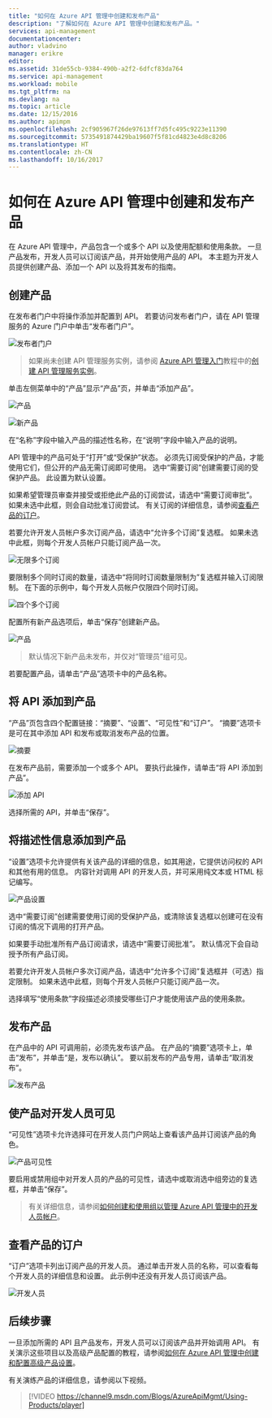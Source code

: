 ```yaml
---
title: "如何在 Azure API 管理中创建和发布产品"
description: "了解如何在 Azure API 管理中创建和发布产品。"
services: api-management
documentationcenter: 
author: vladvino
manager: erikre
editor: 
ms.assetid: 31de55cb-9384-490b-a2f2-6dfcf83da764
ms.service: api-management
ms.workload: mobile
ms.tgt_pltfrm: na
ms.devlang: na
ms.topic: article
ms.date: 12/15/2016
ms.author: apimpm
ms.openlocfilehash: 2cf905967f26de97613ff7d5fc495c9223e11390
ms.sourcegitcommit: 5735491874429ba19607f5f81cd4823e4d8c8206
ms.translationtype: HT
ms.contentlocale: zh-CN
ms.lasthandoff: 10/16/2017
---
```

# <a name="how-to-create-and-publish-a-product-in-azure-api-management"></a>如何在 Azure API 管理中创建和发布产品
在 Azure API 管理中，产品包含一个或多个 API 以及使用配额和使用条款。 一旦产品发布，开发人员可以订阅该产品，并开始使用产品的 API。 本主题为开发人员提供创建产品、添加一个 API 以及将其发布的指南。

## <a name="create-product"> </a>创建产品
在发布者门户中将操作添加并配置到 API。 若要访问发布者门户，请在 API 管理服务的 Azure 门户中单击“发布者门户”。

![发布者门户][api-management-management-console]

> 如果尚未创建 API 管理服务实例，请参阅 [Azure API 管理入门][Get started with Azure API Management]教程中的[创建 API 管理服务实例][Create an API Management service instance]。
> 
> 

单击左侧菜单中的“产品”显示“产品”页，并单击“添加产品”。

![产品][api-management-products]

![新产品][api-management-add-new-product]

在“名称”字段中输入产品的描述性名称，在“说明”字段中输入产品的说明。

API 管理中的产品可处于“打开”或“受保护”状态。 必须先订阅受保护的产品，才能使用它们，但公开的产品无需订阅即可使用。 选中“需要订阅”创建需要订阅的受保护产品。 此设置为默认设置。

如果希望管理员审查并接受或拒绝此产品的订阅尝试，请选中“需要订阅审批”。 如果未选中此框，则会自动批准订阅尝试。 有关订阅的详细信息，请参阅[查看产品的订户][View subscribers to a product]。

若要允许开发人员帐户多次订阅产品，请选中“允许多个订阅”复选框。 如果未选中此框，则每个开发人员帐户只能订阅产品一次。

![无限多个订阅][api-management-unlimited-multiple-subscriptions]

要限制多个同时订阅的数量，请选中“将同时订阅数量限制为”复选框并输入订阅限制。 在下面的示例中，每个开发人员帐户仅限四个同时订阅。

![四个多个订阅][api-management-four-multiple-subscriptions]

配置所有新产品选项后，单击“保存”创建新产品。

![产品][api-management-products-page]

> 默认情况下新产品未发布，并仅对“管理员”组可见。
> 
> 

若要配置产品，请单击“产品”选项卡中的产品名称。

## <a name="add-apis"> </a>将 API 添加到产品
“产品”页包含四个配置链接：“摘要”、“设置”、“可见性”和“订户”。 “摘要”选项卡是可在其中添加 API 和发布或取消发布产品的位置。

![摘要][api-management-new-product-summary]

在发布产品前，需要添加一个或多个 API。 要执行此操作，请单击“将 API 添加到产品”。

![添加 API][api-management-add-apis-to-product]

选择所需的 API，并单击“保存”。

## <a name="add-description"> </a>将描述性信息添加到产品
“设置”选项卡允许提供有关该产品的详细的信息，如其用途，它提供访问权的 API 和其他有用的信息。 内容针对调用 API 的开发人员，并可采用纯文本或 HTML 标记编写。

![产品设置][api-management-product-settings]

选中“需要订阅”创建需要使用订阅的受保护产品，或清除该复选框以创建可在没有订阅的情况下调用的打开产品。

如果要手动批准所有产品订阅请求，请选中“需要订阅批准”。 默认情况下会自动授予所有产品订阅。

若要允许开发人员帐户多次订阅产品，请选中“允许多个订阅”复选框并（可选）指定限制。 如果未选中此框，则每个开发人员帐户只能订阅产品一次。

选择填写“使用条款”字段描述必须接受哪些订户才能使用该产品的使用条款。

## <a name="publish-product"> </a>发布产品
在产品中的 API 可调用前，必须先发布该产品。 在产品的“摘要”选项卡上，单击“发布”，并单击“是，发布以确认”。 要以前发布的产品专用，请单击“取消发布”。

![发布产品][api-management-publish-product]

## <a name="make-visible"> </a>使产品对开发人员可见
“可见性”选项卡允许选择可在开发人员门户网站上查看该产品并订阅该产品的角色。

![产品可见性][api-management-product-visiblity]

要启用或禁用组中对开发人员的产品的可见性，请选中或取消选中组旁边的复选框，并单击“保存”。

> 有关详细信息，请参阅[如何创建和使用组以管理 Azure API 管理中的开发人员帐户][How to create and use groups to manage developer accounts in Azure API Management]。
> 
> 

## <a name="view-subscribers"> </a>查看产品的订户
“订户”选项卡列出订阅产品的开发人员。 通过单击开发人员的名称，可以查看每个开发人员的详细信息和设置。 此示例中还没有开发人员订阅该产品。

![开发人员][api-management-developer-list]

## <a name="next-steps"> </a>后续步骤
一旦添加所需的 API 且产品发布，开发人员可以订阅该产品并开始调用 API。 有关演示这些项目以及高级产品配置的教程，请参阅[如何在 Azure API 管理中创建和配置高级产品设置][How create and configure advanced product settings in Azure API Management]。

有关演练产品的详细信息，请参阅以下视频。

> [!VIDEO https://channel9.msdn.com/Blogs/AzureApiMgmt/Using-Products/player]
> 
> 

[Create a product]: #create-product
[Add APIs to a product]: #add-apis
[Add descriptive information to a product]: #add-description
[Publish a product]: #publish-product
[Make a product visible to developers]: #make-visible
[View subscribers to a product]: #view-subscribers
[Next steps]: #next-steps

[api-management-management-console]: ./media/api-management-howto-add-products/api-management-management-console.png
[api-management-add-product]: ./media/api-management-howto-add-products/api-management-add-product.png
[api-management-add-new-product]: ./media/api-management-howto-add-products/api-management-add-new-product.png
[api-management-unlimited-multiple-subscriptions]: ./media/api-management-howto-add-products/api-management-unlimited-multiple-subscriptions.png
[api-management-four-multiple-subscriptions]: ./media/api-management-howto-add-products/api-management-four-multiple-subscriptions.png
[api-management-products-page]: ./media/api-management-howto-add-products/api-management-products-page.png
[api-management-new-product-summary]: ./media/api-management-howto-add-products/api-management-new-product-summary.png
[api-management-add-apis-to-product]: ./media/api-management-howto-add-products/api-management-add-apis-to-product.png
[api-management-product-settings]: ./media/api-management-howto-add-products/api-management-product-settings.png
[api-management-publish-product]: ./media/api-management-howto-add-products/api-management-publish-product.png
[api-management-product-visiblity]: ./media/api-management-howto-add-products/api-management-product-visibility.png
[api-management-developer-list]: ./media/api-management-howto-add-products/api-management-developer-list.png



[api-management-products]: ./media/api-management-howto-add-products/api-management-products.png
[api-management-]: ./media/api-management-howto-add-products/
[api-management-]: ./media/api-management-howto-add-products/


[How to add operations to an API]: api-management-howto-add-operations.md
[How to create and publish a product]: api-management-howto-add-products.md
[Get started with Azure API Management]: api-management-get-started.md
[Create an API Management service instance]: api-management-get-started.md#create-service-instance
[Next steps]: #next-steps
[How to create and use groups to manage developer accounts in Azure API Management]: api-management-howto-create-groups.md
[How create and configure advanced product settings in Azure API Management]: api-management-howto-product-with-rules.md 
